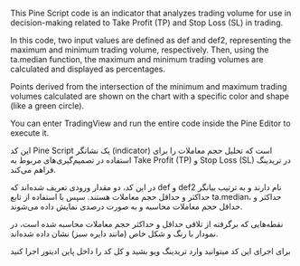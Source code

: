 This Pine Script code is an indicator that analyzes trading volume for use in decision-making related to Take Profit (TP) and Stop Loss (SL) in trading.

In this code, two input values are defined as def and def2, representing the maximum and minimum trading volume, respectively. Then, using the ta.median function, the maximum and minimum trading volumes are calculated and displayed as percentages.

Points derived from the intersection of the minimum and maximum trading volumes calculated are shown on the chart with a specific color and shape (like a green circle).

You can enter TradingView and run the entire code inside the Pine Editor to execute it.





این کد Pine Script یک نشانگر (indicator) است که تحلیل حجم معاملات را برای استفاده در تصمیم‌گیری‌های مربوط به Take Profit (TP) و Stop Loss (SL) در تریدینگ فراهم می‌کند. 

در این کد، دو مقدار ورودی تعریف شده‌اند که def و def2 نام دارند و به ترتیب بیانگر حداکثر و حداقل حجم معاملات هستند. سپس با استفاده از تابع ta.median، حداکثر و حداقل حجم معاملات محاسبه و به صورت درصدی نمایش داده می‌شوند.

نقطه‌هایی که برگرفته از تلاقی حداقل و حداکثر حجم معاملات محاسبه شده است، در نمودار با رنگ و شکل خاص (مانند دایره سبز) نشان داده شده‌اند.

برای اجرای این کد میتوانید وارد تریدینگ ویو بشید و کل کد را داخل پاین ادیتور اجرا کنید
